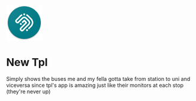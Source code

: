 ![NewTpl](/app/src/main/res/mipmap-xhdpi/ic_launcher.png)

# New Tpl

Simply shows the buses me and my fella gotta take from station to uni and viceversa since tpl's app is amazing just like their monitors at each stop (they're never up)